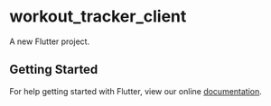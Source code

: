# workout_tracker_client

A new Flutter project.

## Getting Started

For help getting started with Flutter, view our online
[documentation](http://flutter.io/).

